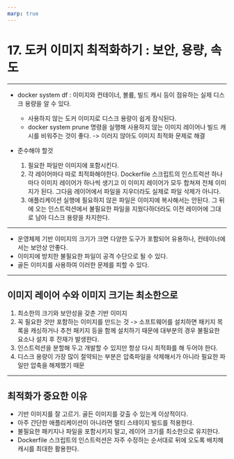 ```yaml
---
marp: true
---
```


# 17. 도커 이미지 최적화하기 : 보안, 용량, 속도

---

* docker system df : 이미지와 컨테이너, 볼륨, 빌드 캐시 등이 점유하는 실제 디스크 용량을 알 수 있다.
    * 사용하지 않는 도커 이미지로 디스크 용량이 쉽게 잠식된다.
    * docker system prune 명령을 실행해 사용하지 않는 이미지 레이어나 빌드 캐시를 비워주는 것이 좋다. -> 이러지 않아도 이미지 최적화 문제로 해결

* 준수해야 할것
    1) 필요한 파일만 이미지에 포함시킨다.
    2) 각 레이어마다 따로 최적화해야한다.
       Dockerfile 스크립트의 인스트럭션 하나마다 이미지 레이어가 하나씩 생기고 이 이미지 레이어가 모두 합쳐져 전체 이미지가 된다. 그다음 레이어에서 파일을 지우더라도 실제로 파일 삭제가 아니다.
    3) 애플리케이션 실행에 필요하지 않은 파일은 이미지에 복사해서는 안된다.
       그 뒤에 오는 인스트럭션에서 불필요한 파일을 지웠다하더라도 이전 레이어에 그대로 남아 디스크 용량을 차지한다.
---

* 운영체제 기반 이미지의 크기가 크면 다양한 도구가 포함되어 유용하나, 컨테이너에서는 보안상  안좋다.
* 이미지에 방치한 불필요한 파일이 공격 수단으로 될 수 있다.
* 골든 이미지를 사용하여 이러한 문제를 피할 수 있다.

---
## 이미지 레이어 수와 이미지 크기는 최소한으로
1) 최소한의 크기와 보안성을 갖춘 기반 이미지
2) 꼭 필요한 것만 포함하는 이미지를 만드는 것
   -> 소프트웨어를 설치하면 패키지 목록을 캐싱하거나 추천 패키지 등을 함께 설치하기 때문에 대부분의 경우 불필요한 요소나 설치 후 잔재가 발생한다.
3) 인스트럭션을 분할해 두고 개발할 수 있지만 항상 다시 최적화를 해 두어야 한다.
4) 디스크 용량이 가장 많이 절약되는 부분은 압축파일을 삭제해서가 아니라 필요한 파일만 압축을 해제했기 때문

---
## 최적화가 중요한 이유

- 기반 이미지를 잘 고르기. 골든 이미지를 갖출 수 있는게 이상적이다.
- 아주 간단한 애플리케이션이 아니라면 멀티 스테이지 빌드를 적용한다.
- 불필요한 패키지나 파일을 포함시키지 말고, 레이어 크기를 최소한으로 유지한다.
- Dockerfile 스크립트의 인스트럭션은 자주 수정하는 순서대로 뒤에 오도록 배치해 캐시를 최대한 활용한다.